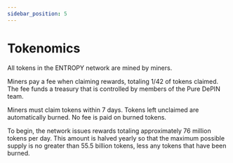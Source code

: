```yaml
---
sidebar_position: 5
---
```


# Tokenomics

All tokens in the ENTROPY network are mined by miners.

Miners pay a fee when claiming rewards, totaling 1/42 of tokens claimed. The fee funds a treasury that is controlled by members of the Pure DePIN team.

Miners must claim tokens within 7 days. Tokens left unclaimed are automatically burned. No fee is paid on burned tokens.

To begin, the network issues rewards totaling approximately 76 million tokens per day. This amount is halved yearly so that the maximum possible supply is no greater than 55.5 billion tokens, less any tokens that have been burned.
